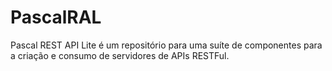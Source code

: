# PascalRAL
Pascal REST API Lite é um repositório para uma suíte de componentes para a criação e consumo de servidores de APIs RESTFul.
